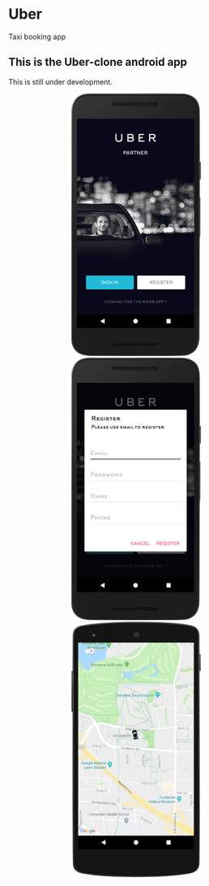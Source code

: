 # Uber
Taxi booking app
## This is the Uber-clone android app 
This is still under development.

<p align="center">
  <img src="https://github.com/dawno/Uber/blob/master/Img/Uber1.png" width="256" title="Github Logo">
  <img src="https://github.com/dawno/Uber/blob/master/Img/Uber2.png" width="256" title="Github Logo">
  <img src="https://github.com/dawno/Uber/blob/master/Img/device-2018-09-09-122137.png" width="256" title="Github Logo">
</p>
